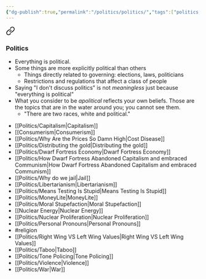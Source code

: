 ```yaml
---
{"dg-publish":true,"permalink":"/politics/politics/","tags":["politics, landing"],"noteIcon":""}
---
```




<div class="transclusion internal-embed is-loaded"><a class="markdown-embed-link" href="/thoughts/categorization/#politics" aria-label="Open link"><svg xmlns="http://www.w3.org/2000/svg" width="24" height="24" viewBox="0 0 24 24" fill="none" stroke="currentColor" stroke-width="2" stroke-linecap="round" stroke-linejoin="round" class="svg-icon lucide-link"><path d="M10 13a5 5 0 0 0 7.54.54l3-3a5 5 0 0 0-7.07-7.07l-1.72 1.71"></path><path d="M14 11a5 5 0 0 0-7.54-.54l-3 3a5 5 0 0 0 7.07 7.07l1.71-1.71"></path></svg></a><div class="markdown-embed">



### Politics

* Everything is political.
* Some things are more explicitly political than others
	* Things directly related to governing: elections, laws, politicians
	* Restrictions and regulations that affect a class of people
* Saying "I don't discuss politics" is not *meaningless* just because "everything is political"
* What you consider to be *apolitical* reflects your own beliefs. Those are the topics that are in the water around you; you cannot see them.
	* "There are two races, white and political."



</div></div>




* [[Politics/Capitalism\|Capitalism]]
* [[Consumerism\|Consumerism]]
* [[Politics/Why Are the Prices So Damn High\|Cost Disease]]
* [[Politics/Distributing the gold\|Distributing the gold]]
* [[Politics/Dwarf Fortress Economy\|Dwarf Fortress Economy]]
* [[Politics/How Dwarf Fortress Abandoned Capitalism and embraced Communism\|How Dwarf Fortress Abandoned Capitalism and embraced Communism]]
* [[Politics/Why do we jail\|Jail]]
* [[Politics/Libertarianism\|Libertarianism]]
* [[Politics/Means Testing Is Stupid\|Means Testing Is Stupid]]
* [[Politics/MoneyLite\|MoneyLite]]
* [[Politics/Moral Stupefaction\|Moral Stupefaction]]
* [[Nuclear Energy\|Nuclear Energy]]
* [[Politics/Nuclear Proliferation\|Nuclear Proliferation]]
* [[Politics/Personal Pronouns\|Personal Pronouns]]
* #religion 
* [[Politics/Right Wing VS Left Wing Values\|Right Wing VS Left Wing Values]]
* [[Politics/Taboo\|Taboo]]
* [[Politics/Tone Policing\|Tone Policing]]
* [[Politics/Violence\|Violence]]
* [[Politics/War\|War]]


